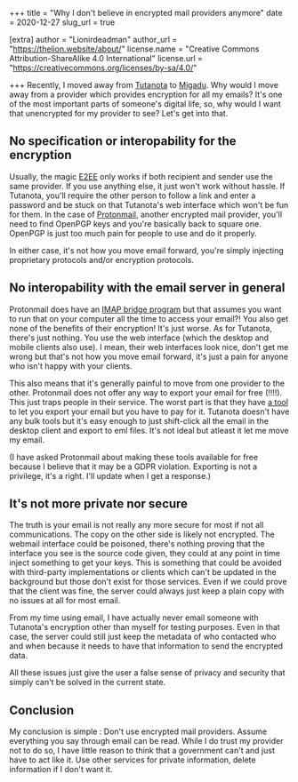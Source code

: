 +++
title = "Why I don't believe in encrypted mail providers anymore"
date = 2020-12-27
slug_url = true

[extra]
author = "Lionirdeadman"
author_url = "https://thelion.website/about/"
license.name = "Creative Commons Attribution-ShareAlike 4.0 International"
license.url = "https://creativecommons.org/licenses/by-sa/4.0/"

+++
Recently, I moved away from [Tutanota](https://tutanota.com) to [Migadu](https://migadu.com). Why would I move away from a provider which provides encryption for all
my emails? It's one of the most important parts of someone's digital life, so, why would I want that unencrypted for my provider to see? Let's get into that.
<!-- more -->

## No specification or interopability for the encryption

Usually, the magic [E2EE](https://en.wikipedia.org/wiki/End-to-end_encryption) only works if both recipient and sender use the same provider. If you use anything else,
it just won't work without hassle. If Tutanota, you'll require the other person to follow a link and enter a password and 
be stuck on that Tutanota's web interface which won't be fun for them. In the case of [Protonmail](https://protonmail.com), another encrypted mail provider, you'll need to find OpenPGP keys
and you're basically back to square one. OpenPGP is just too much pain for people to use and do it properly.

In either case, it's not how you move email forward, you're simply injecting proprietary protocols and/or encryption protocols.

## No interopability with the email server in general

Protonmail does have an [IMAP bridge program](https://protonmail.com/bridge/) but that assumes you want to run that on your computer all the time to access your email?!
You also get none of the benefits of their encryption! It's just worse. As for Tutanota, there's just nothing. You use the web interface (which the desktop and mobile
clients also use). I mean, their web interfaces look nice, don't get me wrong but that's not how you move email forward, it's just a pain for anyone
who isn't happy with your clients.

This also means that it's generally painful to move from one provider to the other. Protonmail does not offer any way to export your email for free (!!!!). This
just traps people in their service. The worst part is that they have [a tool](https://protonmail.com/import-export) to let you export your email but you have to pay for it. Tutanota doesn't have any bulk
tools but it's easy enough to just shift-click all the email in the desktop client and export to eml files. It's not ideal but atleast it let me move my email.

(I have asked Protonmail about making these tools available for free because I believe that it may be a GDPR violation. Exporting is not a privilege, it's a right.
I'll update when I get a response.)

## It's not more private nor secure

The truth is your email is not really any more secure for most if not all communications. The copy on the other side is likely not encrypted. The webmail interface
could be poisoned, there's nothing proving that the interface you see is the source code given, they could at any point in time inject something to get your keys. This is something that
could be avoided with third-party implementations or clients which can't be updated in the background but those don't exist for those services. Even if we could prove that
the client was fine, the server could always just keep a plain copy with no issues at all for most email. 

From my time using email, I have actually never email someone with Tutanota's encryption other than myself for testing purposes. Even in that case, the server could still
just keep the metadata of who contacted who and when because it needs to have that information to send the encrypted data.

All these issues just give the user a false sense of privacy and security that simply can't be solved in the current state.

## Conclusion

My conclusion is simple : Don't use encrypted mail providers. Assume everything you say through email can be read. While I do trust my provider not to do so, I
have little reason to think that a government can't and just have to act like it. Use other services for private information, delete information if I don't want it.
